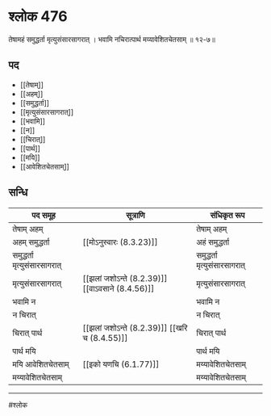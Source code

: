 # श्लोक 476

तेषामहं समुद्धर्ता मृत्युसंसारसागरात् ।
भवामि नचिरात्पार्थ मय्यावेशितचेतसाम् ॥ १२-७॥


## पद 

- [[तेषाम्]]
- [[अहम्]]
- [[समुद्धर्ता]]
- [[मृत्युसंसारसागरात्]]
- [[भवामि]]
- [[न]]
- [[चिरात्]]
- [[पार्थ]]
- [[मयि]]
- [[आवेशितचेतसाम्]]

## सन्धि

| पद समूह | सूत्राणि | संधिकृत रूप |
| ----- | ----- | ----- |
| तेषाम् अहम् |  | तेषाम् अहम् |
| अहम् समुद्धर्ता |  [[मोऽनुस्वारः (8.3.23)]] | अहं समुद्धर्ता |
| समुद्धर्ता मृत्युसंसारसागरात् |  | समुद्धर्ता मृत्युसंसारसागरात् |
| मृत्युसंसारसागरात् |  [[झलां जशोऽन्ते (8.2.39)]] [[वाऽवसाने (8.4.56)]] | मृत्युसंसारसागरात् |
| भवामि न |  | भवामि न |
| न चिरात् |  | न चिरात् |
| चिरात् पार्थ |  [[झलां जशोऽन्ते (8.2.39)]] [[खरि च (8.4.55)]] | चिरात् पार्थ |
| पार्थ मयि |  | पार्थ मयि |
| मयि आवेशितचेतसाम् |  [[इको यणचि (6.1.77)]] | मय्यावेशितचेतसाम् |
| मय्यावेशितचेतसाम् |  | मय्यावेशितचेतसाम् |


---

#श्लोक